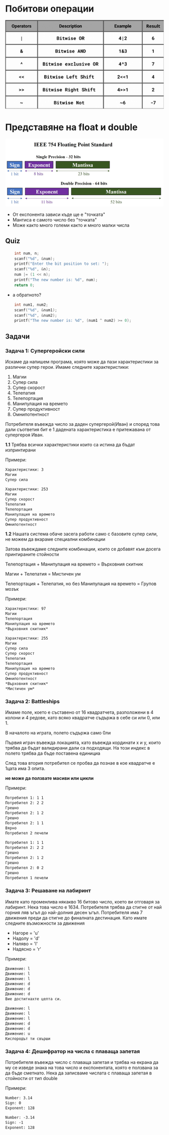 # Побитови операции

![operators](img/operators.png)

# Представяне на float и double

![float](img/float.png)

- От експонента зависи къде ще е "точката"
- Мантиса е самото число без "точката"
- Може както много големи както и много малки числа

## Quiz

```C
    int num, n;
    scanf("%d", &num);
    printf("Enter the bit position to set: ");
    scanf("%d", &n);
    num |= (1 << n);
    printf("The new number is: %d", num);
    return 0;
```

- а обратното?

```c
    int num1, num2;
    scanf("%d", &num1);
    scanf("%d", &num2);
    printf("The new number is: %d", (num1 ^ num2) >= 0);
```

## Задачи
### Задача 1: Супергеройски сили
Искаме да напишем програма, която може да пази характеристики за различни супер герои. 
Имаме следните характеристики:
1. Магии
2. Супер сила
3. Супер скорост
4. Телепатия
5. Телепортация
6. Манипулация на времето
7. Супер продуктивност
8. Омнипотентност

Потребителя въвежда число за даден супергерой(Иван) и според това дали съответия бит е 1 дадената характеристика е притежавана от супергероя Иван.

**1.1** Трябва всички характеристики които са истина да бъдат изпринтирани

Примери:

```
Характеристики: 3
Магии
Супер сила
```

```
Характеристики: 253
Магии
Супер скорост
Телепатия
Телепортация
Манипулация на времето
Супер продуктивност
Омнипотентност
```

**1.2** Нашата система обаче засега работи само с базовите супер сили, не можем да вкараме специални комбинации

Затова въвеждаме следните комбинации, които се добавят към досега принтираните стойности

Телепортация + Манипулация на времето = Върховния скитник

Магии + Телепатия = Мистичен ум

Телепортация + Телепатия, но без Манипулация на времето = Групов мозък

Примери:

```
Характеристики: 97
Магии
Телепортация
Манипулация на времето
*Върховния скитник*
```

```
Характеристики: 255
Магии
Супер сила
Супер скорост
Телепатия
Телепортация
Манипулация на времето
Супер продуктивност
Омнипотентност
*Върховния скитник*
*Мистичен ум*
```

### Задача 2: Battleships
Имаме поле, което е съставено от 16 квадратчета, разположени в 4 колони и 4 редове, като всяко квадратче съдържа в себе си или 0, или 1.

В началото на играта, полето съдържа само 0ли

Първия играч въвежда локацията, като въвежда кординати x и y, които трябва да бъдат валидирани дали са подходящи. На този индекс в полето трябва да бъде поставена единициа

След това втория потребител се пробва да познае в кое квадратче е 1цата има 3 опита.

**не може да ползвате масиви или цикли**

Примери:

```
Потребител 1: 1 1
Потребител 2: 2 2
Грешно
Потребител 2: 1 2
Грешно
Потребител 2: 1 1
Вярно
Потребител 2 печели
```

```
Потребител 1: 1 1
Потребител 2: 2 2
Грешно
Потребител 2: 1 2
Грешно
Потребител 2: 0 2
Грешно
Потребител 1 печели
```

### Задача 3: Решаване на лабиринт
Имате като променлива някакво 16 битово число, което ви отговаря за лабиринт. Нека това число е 1634.
Потребителя трябва да стигне от най горния ляв ъгъл до най-долния десен ъгъл.
Потребителя има 7 движения преди да стигне до финалната дестинация. Като имате следните възможности за движения

- Нагоре = 'u'
- Надолу = 'd'
- Наляво = 'l'
- Надясно = 'r'

Примери:
```
Движение: l
Движение: l
Движение: l
Движение: d
Движение: d
Движение: d
Вие достигнахте целта си.
```

```
Движение: l
Движение: l
Движение: l
Движение: d
Движение: d
Движение: u
Кислородът ти свърши
```

### Задача 4: Дешифратор на числа с плаваща запетая

Потребителя въвежда число с плаваща запетая и трябва на екрана да му се изведе знака на това число и експонентата, която е ползвана за да бъде сметнато. Нека да записваме числата с плаваща запетая в стойности от тип double

Примери:
```
Number: 3.14
Sign: 0
Exponent: 128
```
```
Number: -3.14
Sign: -1
Exponent: 128
```

